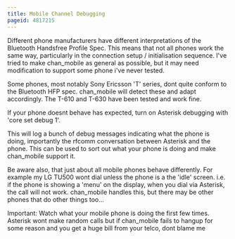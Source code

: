 ```yaml
---
title: Mobile Channel Debugging
pageid: 4817215
---
```


Different phone manufacturers have different interpretations of the Bluetooth Handsfree Profile Spec. This means that not all phones work the same way, particularly in the connection setup / initialisation sequence. I've tried to make chan_mobile as general as possible, but it may need modification to support some phone i've never tested. 


Some phones, most notably Sony Ericsson 'T' series, dont quite conform to the Bluetooth HFP spec. chan_mobile will detect these and adapt accordingly. The T-610 and T-630 have been tested and work fine. 


If your phone doesnt behave has expected, turn on Asterisk debugging with 'core set debug 1'. 


This will log a bunch of debug messages indicating what the phone is doing, importantly the rfcomm conversation between Asterisk and the phone. This can be used to sort out what your phone is doing and make chan_mobile support it. 


Be aware also, that just about all mobile phones behave differently. For example my LG TU500 wont dial unless the phone is a the 'idle' screen. i.e. if the phone is showing a 'menu' on the display, when you dial via Asterisk, the call will not work. chan_mobile handles this, but there may be other phones that do other things too... 


Important: Watch what your mobile phone is doing the first few times. Asterisk wont make random calls but if chan_mobile fails to hangup for some reason and you get a huge bill from your telco, dont blame me 

